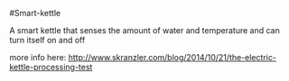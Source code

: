 #Smart-kettle

A smart kettle that senses the amount of water and temperature 
and can turn itself on and off

more info here: http://www.skranzler.com/blog/2014/10/21/the-electric-kettle-processing-test